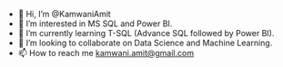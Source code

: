 - 👋 Hi, I’m @KamwaniAmit
- 👀 I’m interested in MS SQL and Power BI.
- 🌱 I’m currently learning T-SQL (Advance SQL followed by Power BI).
- 💞️ I’m looking to collaborate on Data Science and Machine Learning.
- 📫 How to reach me kamwani.amit@gmail.com

<!---
KamwaniAmit/KamwaniAmit is a ✨ special ✨ repository because its `README.md` (this file) appears on your GitHub profile.
You can click the Preview link to take a look at your changes.
--->
